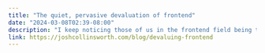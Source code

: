 ```yaml
---
title: "The quiet, pervasive devaluation of frontend"
date: "2024-03-08T02:39-08:00"
description: "I keep noticing those of us in the frontend field being treated much the same as nurses, paralegals, and executive assistants. Our work is seen as important, certainly, but just not the same as, or as important as, the “real” work."
link: https://joshcollinsworth.com/blog/devaluing-frontend
---
```

